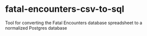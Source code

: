 # fatal-encounters-csv-to-sql
Tool for converting the Fatal Encounters database spreadsheet to a normalized Postgres database
